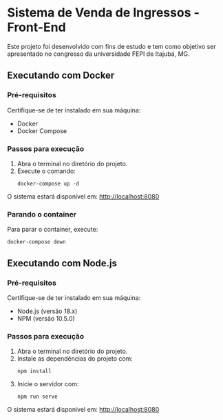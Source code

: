 # Sistema de Venda de Ingressos - Front-End

Este projeto foi desenvolvido com fins de estudo e tem como objetivo ser apresentado no congresso da universidade FEPI de Itajubá, MG.

## Executando com Docker

### Pré-requisitos
Certifique-se de ter instalado em sua máquina:
- Docker
- Docker Compose

### Passos para execução
1. Abra o terminal no diretório do projeto.
2. Execute o comando:
    ```
    docker-compose up -d
    ```

O sistema estará disponível em: [http://localhost:8080](http://localhost:8080)

### Parando o container
Para parar o container, execute:
```
docker-compose down
```

## Executando com Node.js

### Pré-requisitos
Certifique-se de ter instalado em sua máquina:
- Node.js (versão 18.x)
- NPM (versão 10.5.0)

### Passos para execução
1. Abra o terminal no diretório do projeto.
2. Instale as dependências do projeto com:
    ```
    npm install
    ```
3. Inicie o servidor com:
    ```
    npm run serve
    ```

O sistema estará disponível em: [http://localhost:8080](http://localhost:8080)